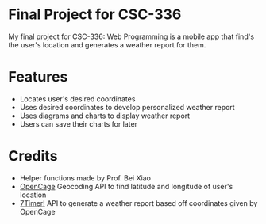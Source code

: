 # Final Project for CSC-336
My final project for CSC-336: Web Programming is a mobile app that find's the user's location and generates a weather report for them.

# Features
* Locates user's desired coordinates
* Uses desired coordinates to develop personalized weather report
* Uses diagrams and charts to display weather report
* Users can save their charts for later

# Credits
* Helper functions made by Prof. Bei Xiao
* [OpenCage](https://opencagedata.com/) Geocoding API to find latitude and longitude of user's location
* [7Timer!](http://www.7timer.info/doc.php?lang=en) API to generate a weather report based off coordinates given by OpenCage
